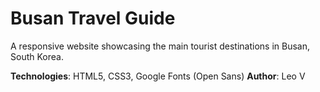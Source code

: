 # Busan Travel Guide

A responsive website showcasing the main tourist destinations in Busan, South Korea.

**Technologies**: HTML5, CSS3, Google Fonts (Open Sans)
**Author**: Leo V
